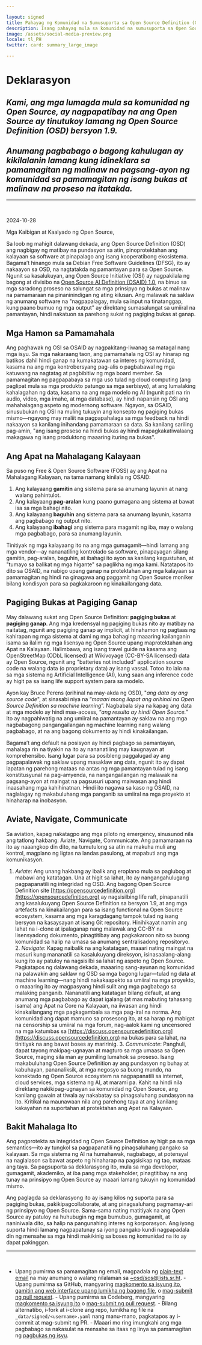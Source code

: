 ```yaml
---

layout: signed
title: Pahayag ng Komunidad na Sumusuporta sa Open Source Definition (OSD)
description: Isang pahayag mula sa komunidad na sumusuporta sa Open Source Definition (OSD) bersyon 1.9
image: /assets/social-media-preview.png
locale: tl_PH
twitter: card: summary_large_image

---
```


# **Deklarasyon**

## *Kami, ang mga lumagda mula sa komunidad ng Open Source, ay nagpapatibay na ang Open Source ay tinutukoy lamang ng Open Source Definition (OSD) bersyon 1.9.*

## *Anumang pagbabago o bagong kahulugan ay kikilalanin lamang kung idineklara sa pamamagitan ng malinaw na pagsang-ayon ng komunidad sa pamamagitan ng isang bukas at malinaw na proseso na itatakda.*

---
<br>

2024-10-28

Mga Kaibigan at Kaalyado ng Open Source,

Sa loob ng mahigit dalawang dekada, ang Open Source Definition (OSD) ang nagbigay ng matibay na pundasyon sa atin, pinoprotektahan ang kalayaan sa software at pinapalago ang isang kooperatibong ekosistema. Bagama’t hinango mula sa Debian Free Software Guidelines (DFSG), ito ay nakaayon sa OSD, na nagtatakda ng pamantayan para sa Open Source. Ngunit sa kasalukuyan, ang Open Source Initiative (OSI) ay nagpakilala ng bagong at divisibo na [Open Source AI Definition (OSAID) 1.0](https://opensource.org/ai/open-source-ai-definition), na binuo sa mga saradong proseso na salungat sa mga prinsipyo ng bukas at malinaw na pamamaraan na pinaninindigan ng ating kilusan. Ang malawak na saklaw ng anumang software na "nagpapalagay, mula sa input na tinatanggap, kung paano bumuo ng mga output" ay direktang sumasalungat sa umiiral na pamantayan, hindi nakatuon sa parehong sukat ng pagiging bukas at ganap.

## Mga Hamon sa Pamamahala

Ang paghawak ng OSI sa OSAID ay nagpakitang-liwanag sa matagal nang mga isyu. Sa mga nakaraang taon, ang pamamahala ng OSI ay hinarap ng batikos dahil hindi ganap na kumakatawan sa interes ng komunidad, kasama na ang mga kontrobersyang pag-alis o pagbabawal ng mga katuwang na nagtatag at pagbibitiw ng mga board member. Sa pamamagitan ng pagpapabaya sa mga uso tulad ng cloud computing (ang paglipat mula sa mga produkto patungo sa mga serbisyo), at ang lumalaking kahalagahan ng data, kasama na ang mga modelo ng AI (ngunit pati na rin audio, video, mga imahe, at mga database), ay hindi napansin ng OSI ang mahahalagang aspeto ng modernong software. Ngayon, sa OSAID, sinusubukan ng OSI na muling tukuyin ang konsepto ng pagiging bukas mismo—ngayong may maliit na pagpapahalaga sa mga feedback na hindi nakaayon sa kanilang inihandang pamamaraan sa data. Sa kanilang sariling pag-amin, "ang isang proseso na hindi bukas ay hindi mapagkakatiwalaang makagawa ng isang produktong maaaring ituring na bukas".

## Ang Apat na Mahalagang Kalayaan

Sa puso ng Free & Open Source Software (FOSS) ay ang Apat na Mahalagang Kalayaan, na tama namang kinilala ng OSAID:

1. Ang kalayaang **gamitin** ang sistema para sa anumang layunin at nang walang pahintulot.
2. Ang kalayaang **pag-aralan** kung paano gumagana ang sistema at bawat isa sa mga bahagi nito.
3. Ang kalayaang **baguhin** ang sistema para sa anumang layunin, kasama ang pagbabago ng output nito.
4. Ang kalayaang **ibahagi** ang sistema para magamit ng iba, may o walang mga pagbabago, para sa anumang layunin.

Tinitiyak ng mga kalayaang ito na ang mga gumagamit—hindi lamang ang mga vendor—ay nananatiling kontrolado sa software, pinapayagan silang gamitin, pag-aralan, baguhin, at ibahagi ito ayon sa kanilang kagustuhan, at "tumayo sa balikat ng mga higante" sa paglikha ng mga kami. Natatapos ito dito sa OSAID, na nabigo upang ganap na protektahan ang mga kalayaan sa pamamagitan ng hindi na ginagawa ang paggamit ng Open Source moniker bilang kondisyon para sa pagkakaroon ng kinakailangang data.

## Pagiging Bukas at Pagiging Ganap

May dalawang sukat ang Open Source Definition: **pagiging bukas** at **pagiging ganap**. Ang mga kredensyal ng pagiging bukas nito ay matibay na naitatag, ngunit ang pagiging ganap ay implicit, at hinahamon ng pagtaas ng kahirapan ng mga sistema at dami ng mga bahaging maaaring kailanganin isama sa ilalim ng mga lisensya ng Open Source upang maprotektahan ang Apat na Kalayaan. Halimbawa, ang isang travel guide na kasama ang OpenStreetMap (ODbL licensed) at Wikivoyage (CC-BY-SA licensed) data ay Open Source, ngunit ang "batteries not included" application source code na walang data (o proprietary data) ay isang vassal. Totoo ito lalo na sa mga sistema ng Artificial Intelligence (AI), kung saan ang inference code ay higit pa sa isang life support system para sa modelo.

Ayon kay Bruce Perens (orihinal na may-akda ng OSD), "*ang data ay ang source code*", at sinasabi niya na “*maaari mong ilapat ang orihinal na Open Source Definition sa machine learning*”. Nagbabala siya na kapag ang data at mga modelo ay hindi maa-access, “*ang resulta ay hindi Open Source.*” Ito ay nagpahiwatig na ang umiiral na pamantayan ay saklaw na ang mga nagbabagong pangangailangan ng machine learning nang walang pagbabago, at na ang bagong dokumento ay hindi kinakailangan.

Bagama’t ang default na posisyon ay hindi pagbago sa pamantayan, mahalaga rin na tiyakin na ito ay nananatiling may kaugnayan at komprehensibo. Isang lugar para sa posibleng paggalugad ay ang pagpapalawak ng saklaw upang masaklaw ang data, ngunit ito ay dapat lapatan ng parehong mataas na antas ng mga pamantayan tulad ng isang konstitusyunal na pag-amyenda, na nangangailangan ng malawak na pagsang-ayon at maingat na pagsusuri upang maiwasan ang hindi inaasahang mga kahihinatnan. Hindi ito nagawa sa kaso ng OSAID, na naglalagay ng makabuluhang mga panganib sa umiiral na mga proyekto at hinaharap na inobasyon.

## Aviate, Navigate, Communicate

Sa aviation, kapag nakatagpo ang mga piloto ng emergency, sinusunod nila ang tatlong hakbang: Aviate, Navigate, Communicate. Ang pamamaraan na ito ay naaangkop din dito, na tumutulong sa atin na makuha muli ang kontrol, magplano ng ligtas na landas pasulong, at mapabuti ang mga komunikasyon.

1. *Aviate*: Ang unang hakbang ay ibalik ang eroplano mula sa paglubog at mabawi ang katatagan. Una at higit sa lahat, ito ay nangangahulugang pagpapanatili ng integridad ng OSD. Ang bagong Open Source Definition site [https://opensourcedefinition.org](https://opensourcedefinition.org) ay nagsisilbing life raft, pinapanatili ang kasalukuyang Open Source Definition sa bersyon 1.9, at ang mga artefacts na kinakailangan para sa isang functional na Open Source ecosystem, kasama ang mga karagdagang tampok tulad ng isang bersyon na kasaysayan at isang Git repository. Hinihikayat namin ang lahat na i-clone at ipalaganap nang malawak ang CC-BY na lisensyadong dokumento, pinagtitibay ang pagkakaroon nito sa buong komunidad sa halip na umasa sa anumang sentralisadong repositoryo. 2. *Navigate*: Kapag naibalik na ang katatagan, maaari nating maingat na masuri kung mananatili sa kasalukuyang direksyon, isinasaalang-alang kung ito ay patuloy na nagsisilbi sa lahat ng aspeto ng Open Source. Pagkatapos ng dalawang dekada, maaaring sang-ayunan ng komunidad na palawakin ang saklaw ng OSD sa mga bagong lugar—tulad ng data at machine learning—nang hindi nakakaapekto sa umiiral na mga proyekto, o maaaring ito ay magpasyang hindi sulit ang mga pagbabago sa malaking panganib. Nananatili ang katatagan bilang default, at ang anumang mga pagbabago ay dapat igalang (at mas mabuting tahasang isama) ang Apat na Core na Kalayaan, na iiwasan ang hindi kinakailangang mga pagkagambala sa mga pag-iral na norma. Ang komunidad ang dapat mamuno sa prosesong ito, at sa harap ng mabigat na censorship sa umiiral na mga forum, nag-aalok kami ng uncensored na mga katumbas sa [https://discuss.opensourcedefinition.org](https://discuss.opensourcedefinition.org) na bukas para sa lahat, na tinitiyak na ang bawat boses ay maririnig. 3. *Communicate*: Panghuli, dapat tayong makipag-ugnayan at magturo sa mga umaasa sa Open Source, maging sila man ay pumiling lumahok sa proseso. Isang makabuluhang Open Source Definition ay ang pundasyon ng buhay at kabuhayan, pananaliksik, at mga negosyo sa buong mundo, na konektado ng Open Source ecosystem na nagpapanatili sa internet, cloud services, mga sistema ng AI, at marami pa. Kahit na hindi nila direktang nakikipag-ugnayan sa komunidad ng Open Source, ang kanilang gawain at tiwala ay nakabatay sa pinagsaluhang pundasyon na ito. Kritikal na maunawaan nila ang parehong taya at ang kanilang kakayahan na suportahan at protektahan ang Apat na Kalayaan.

## Bakit Mahalaga Ito

Ang pagprotekta sa integridad ng Open Source Definition ay higit pa sa mga semantics—ito ay tungkol sa pagpapanatili ng pinagsaluhang pangako sa kalayaan. Sa mga sistema ng AI na humahawak, nagbabago, at potensyal na naglalason sa bawat aspeto ng hinaharap na pagsisikap ng tao, mataas ang taya. Sa pagsuporta sa deklarasyong ito, mula sa mga developer, gumagamit, akademiko, at iba pang mga stakeholder, pinagtitibay na ang tunay na prinsipyo ng Open Source ay maaari lamang tukuyin ng komunidad mismo.

Ang paglagda sa deklarasyong ito ay isang kilos ng suporta para sa pagiging bukas, pakikipagcollaborate, at ang pinagsaluhang pagmamay-ari ng prinsipyo ng Open Source. Sama-sama nating matitiyak na ang Open Source ay patuloy na huhubugin ng mga bumubuo, gumagamit, at naniniwala dito, sa halip na pangunahing interes ng korporasyon. Ang iyong suporta hindi lamang nagpapatunay sa iyong pangako kundi nagpapadala din ng mensahe sa mga hindi makikinig sa boses ng komunidad na ito ay dapat pakinggan.

---
<br>

- Upang pumirma sa pamamagitan ng email, magpadala ng [plain-text email](https://useplaintext.email/) na may anumang o walang nilalaman sa [~osd/sos@lists.sr.ht](mailto:~osd/sos@lists.sr.ht). - Upang pumirma sa GitHub, mangyaring [magkomento sa isyung ito](https://github.com/OpenSourceDefinition/sos/issues/1), [gamitin ang web interface upang lumikha ng bagong file](https://github.com/OpenSourceDefinition/sos/new/main/_data/signed), o [mag-submit ng pull request](https://github.com/OpenSourceDefinition/sos/pulls). - Upang pumirma sa Codeberg, mangyaring [magkomento sa isyung ito](https://codeberg.org/osd/sos/issues/1) o [mag-submit ng pull request](https://codeberg.org/osd/sos/pulls). - Bilang alternatibo, i-fork at i-clone ang repo, lumikha ng file na `_data/signed/<username>.yaml` nang manu-mano, pagkatapos ay i-commit at mag-submit ng PR. - Maaari mo ring imungkahi ang mga pagbabago sa nakasulat na mensahe sa itaas ng linya sa pamamagitan ng [pagbukas ng isyu](https://codeberg.org/osd/sos/issues).